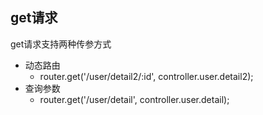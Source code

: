 ## get请求
get请求支持两种传参方式
- 动态路由
  + router.get('/user/detail2/:id', controller.user.detail2);
- 查询参数
  + router.get('/user/detail', controller.user.detail);
